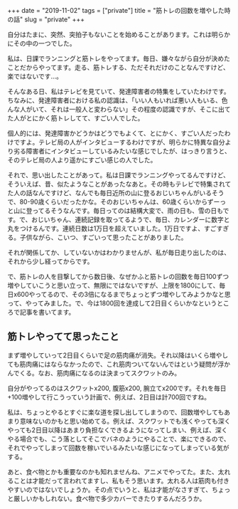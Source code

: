 +++
date = "2019-11-02"
tags = ["private"]
title = "筋トレの回数を増やした時の話"
slug = "private"
+++

自分はたまに、突然、突拍子もないことを始めることがあります。これは明らかにその中の一つでした。

私は、日課でランニングと筋トレをやってます。毎日、嫌々ながら自分が決めたことだからやってます。走る、筋トレする、ただそれだけのことなんですけど、楽ではないです...。

そんなある日、私はテレビを見ていて、発達障害者の特集をしていたわけです。ちなみに、発達障害者における私の認識は、「いい人もいれば悪い人もいる、色んな人がいて、それは一般人と変わらない」その程度の認識ですが、そこに出てた人がとにかく筋トレしてて、すごい人でした。

個人的には、発達障害かどうかはどうでもよくて、とにかく、すごい人だったわけですよ。テレビ局の人がインタビューするわけですが、明らかに特異な自分より劣る障害者にインタビューしているみたいな感じでしたが、はっきり言うと、そのテレビ局の人より遥かにすごい感じの人でした。

それで、思い出したことがあって。私は日課でランニングやってるんですけど、そういえば、昔、似たようなことがあったなあと。その時もテレビで特集されてた人の話なんですけど、なんでも毎日近所の山に登るおじいちゃんがいるそうで、80-90歳くらいだったかな。そのおじいちゃんは、60歳くらいからずーっと山に登ってるそうなんです。毎日ってのは結構大変で、雨の日も、雪の日もです。で、おじいちゃん、連続記録を取ってるようで、毎日、カレンダーに数字と丸をつけるんです。連続日数は1万日を超えていました。1万日ですよ、すごすぎる。子供ながら、こいつ、すごいって思ったことがありました。

それが関係してか、していないかはわかりませんが、私が毎日走り出したのは、それから少し経ってからです。

で、筋トレの人を目撃してから数日後、なぜかふと筋トレの回数を毎日100ずつ増やしていこうと思い立って、無限にではないですが、上限を1800にして、毎日x600やってるので、その3倍になるまでちょっとずつ増やしてみようかなと思って、やってみました。で、今は1800回を達成して2日目くらいかなというところで記事を書いてます。

## 筋トレやってて思ったこと

まず増やしていって2日目くらいで足の筋肉痛が消失。それ以降はいくら増やしても筋肉痛にはならなかったので、これ筋肉ついてないんではという疑問が浮かんでくる。なお、筋肉痛になるのは決まってスクワットのみ。

自分がやってるのはスクワットx200, 腹筋x200, 腕立てx200です。それを毎日+100増やして行こうっていう計画で、例えば、2日目は計700回ですね。

私は、ちょっとやるとすぐに楽な道を探し出してしまうので、回数増やしてもあまり意味ないのかもと思い始めてる。例えば、スクワットでも浅くやっても深くやっても2日目以降はあまり負担なくできるようになってしまい、例えば、深くやる場合でも、こう落としてそこでバネのようにやることで、楽にできるので、それでやってしまって回数を稼いでいるみたいな感じになってしまっている気がする。

あと、食べ物とかも重要なのかも知れませんね、アニメでやってた。また、太れることは才能だって言われてますし、私もそう思います。太れる人は筋肉も付きやすいのではないでしょうか。その点でいうと、私は才能がなさすぎて、ちょっと厳しいかもしれない。食べ物で多少カバーできたりするんだろうか。

